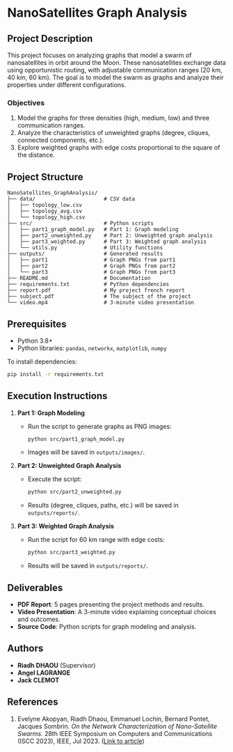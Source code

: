 # NanoSatellites Graph Analysis

## Project Description
This project focuses on analyzing graphs that model a swarm of nanosatellites in orbit around the Moon. These nanosatellites exchange data using opportunistic routing, with adjustable communication ranges (20 km, 40 km, 60 km). The goal is to model the swarm as graphs and analyze their properties under different configurations.

### Objectives
1. Model the graphs for three densities (high, medium, low) and three communication ranges.
2. Analyze the characteristics of unweighted graphs (degree, cliques, connected components, etc.).
3. Explore weighted graphs with edge costs proportional to the square of the distance.

## Project Structure

```plaintext
NanoSatellites_GraphAnalysis/
├── data/                      # CSV data
│   ├── topology_low.csv
│   ├── topology_avg.csv
│   └── topology_high.csv
├── src/                       # Python scripts
│   ├── part1_graph_model.py   # Part 1: Graph modeling
│   ├── part2_unweighted.py    # Part 2: Unweighted graph analysis
│   ├── part3_weighted.py      # Part 3: Weighted graph analysis
│   └── utils.py               # Utility functions
├── outputs/                   # Generated results
│   ├── part1                  # Graph PNGs from part1
│   ├── part2                  # Graph PNGs from part2
│   └── part3                  # Graph PNGs from part3
├── README.md                  # Documentation
├── requirements.txt           # Python dependencies
├── report.pdf                 # My project french report
├── subject.pdf                # The subject of the project
└── video.mp4                  # 3-minute video presentation
```

## Prerequisites
- Python 3.8+
- Python libraries: `pandas`, `networkx`, `matplotlib`, `numpy`

To install dependencies:
```bash
pip install -r requirements.txt
```

## Execution Instructions

1. **Part 1: Graph Modeling**
   - Run the script to generate graphs as PNG images:
     ```bash
     python src/part1_graph_model.py
     ```
   - Images will be saved in `outputs/images/`.

2. **Part 2: Unweighted Graph Analysis**
   - Execute the script:
     ```bash
     python src/part2_unweighted.py
     ```
   - Results (degree, cliques, paths, etc.) will be saved in `outputs/reports/`.

3. **Part 3: Weighted Graph Analysis**
   - Run the script for 60 km range with edge costs:
     ```bash
     python src/part3_weighted.py
     ```
   - Results will be saved in `outputs/reports/`.

## Deliverables
- **PDF Report**: 5 pages presenting the project methods and results.
- **Video Presentation**: A 3-minute video explaining conceptual choices and outcomes.
- **Source Code**: Python scripts for graph modeling and analysis.

## Authors
- **Riadh DHAOU** (Supervisor)
- **Angel LAGRANGE**
- **Jack CLEMOT**

## References
1. Evelyne Akopyan, Riadh Dhaou, Emmanuel Lochin, Bernard Pontet, Jacques Sombrin. *On the Network Characterization of Nano-Satellite Swarms.* 28th IEEE Symposium on Computers and Communications (ISCC 2023), IEEE, Jul 2023. ([Link to article](https://ieeexplore.ieee.org/document/10218020))

